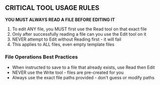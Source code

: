 ## CRITICAL TOOL USAGE RULES

**YOU MUST ALWAYS READ A FILE BEFORE EDITING IT**

1. To edit ANY file, you MUST first use the Read tool on that exact file
2. Only after successfully reading a file can you use the Edit tool on it
3. NEVER attempt to Edit without Reading first - it will fail
4. This applies to ALL files, even empty template files

### File Operations Best Practices

- When instructed to save to a file that already exists, use Read then Edit
- NEVER use the Write tool - files are pre-created for you  
- Always use the exact file paths provided - don't guess or modify paths

